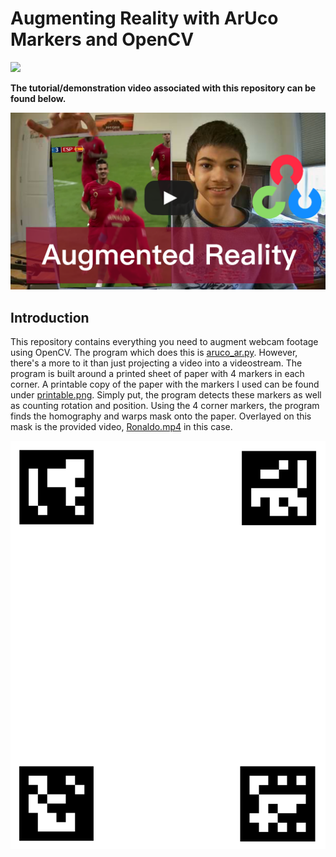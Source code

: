 # Augmenting Reality with ArUco Markers and OpenCV
<p align="left">
  <img src="doc/demo.gif">
</p>

**The tutorial/demonstration video associated with this repository can be found below.**

[![Link to my vid](https://github.com/armaanpriyadarshan/Augmented-Reality-with-OpenCV/blob/main/doc/thumbnail.png)]()

## Introduction
This repository contains everything you need to augment webcam footage using OpenCV. The program which does this is [aruco_ar.py](https://github.com/armaanpriyadarshan/Augmented-Reality-with-OpenCV/blob/main/aruco_ar.py). However, there's a more to it than just projecting a video into a videostream. The program is built around a printed sheet of paper with 4 markers in each corner. A printable copy of the paper with the markers I used can be found under [printable.png](https://github.com/armaanpriyadarshan/Augmented-Reality-with-OpenCV/blob/main/printable.png). Simply put, the program detects these markers as well as counting rotation and position. Using the 4 corner markers, the program finds the homography and warps mask onto the paper. Overlayed on this mask is the provided video, [Ronaldo.mp4](https://github.com/armaanpriyadarshan/Augmented-Reality-with-OpenCV/blob/main/Ronaldo.mp4) in this case.
<p align="left">
  <img src="printable.png">
</p>
